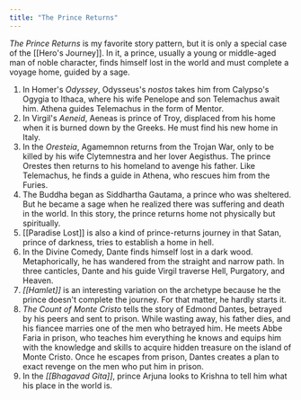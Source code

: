 ```yaml
---
title: "The Prince Returns"
---
```


_The Prince Returns_ is my favorite story pattern, but it is only a special case of the [[Hero's Journey]]. In it, a prince, usually a young or middle-aged man of noble character, finds himself lost in the world and must complete a voyage home, guided by a sage.

1. In Homer's _Odyssey_, Odysseus's _nostos_ takes him from Calypso's Ogygia to Ithaca, where his wife Penelope and son Telemachus await him. Athena guides Telemachus in the form of Mentor. 
2. In Virgil's _Aeneid_, Aeneas is prince of Troy, displaced from his home when it is burned down by the Greeks. He must find his new home in Italy.
3. In the _Oresteia_, Agamemnon returns from the Trojan War, only to be killed by his wife Clytemnestra and her lover Aegisthus. The prince Orestes then returns to his homeland to avenge his father. Like Telemachus, he finds a guide in Athena, who rescues him from the Furies.
4. The Buddha began as Siddhartha Gautama, a prince who was sheltered. But he became a sage when he realized there was suffering and death in the world. In this story, the prince returns home not physically but spiritually.
5. [[Paradise Lost]] is also a kind of prince-returns journey in that Satan, prince of darkness, tries to establish a home in hell.
6. In the Divine Comedy, Dante finds himself lost in a dark wood. Metaphorically, he has wandered from the straight and narrow path. In three canticles, Dante and his guide Virgil traverse Hell, Purgatory, and Heaven. 
7. _[[Hamlet]]_ is an interesting variation on the archetype because he the prince doesn't complete the journey. For that matter, he hardly starts it. 
8. _The Count of Monte Cristo_ tells the story of Edmond Dantes, betrayed by his peers and sent to prison. While wasting away, his father dies, and his fiancee marries one of the men who betrayed him. He meets Abbe Faria in prison, who teaches him everything he knows and equips him with the knowledge and skills to acquire hidden treasure on the island of Monte Cristo. Once he escapes from prison, Dantes creates a plan to exact revenge on the men who put him in prison.
9. In the _[[Bhagavad Gita]]_, prince Arjuna looks to Krishna to tell him what his place in the world is. 

